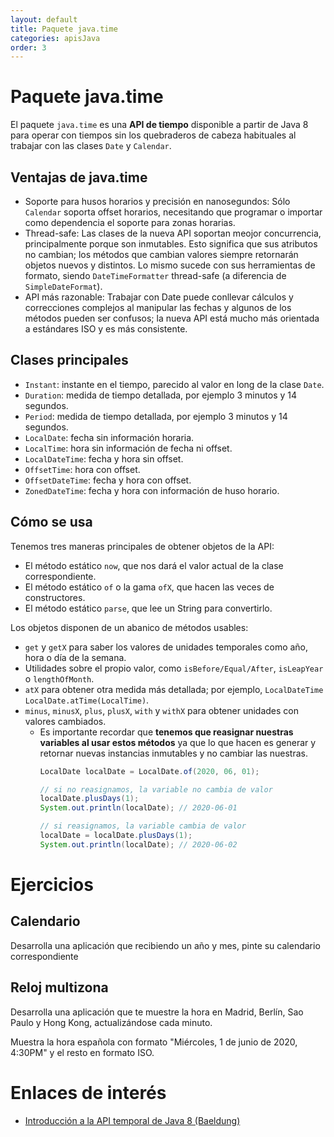 ```yaml
---
layout: default
title: Paquete java.time
categories: apisJava
order: 3
---
```


# Paquete java.time

El paquete `java.time` es una **API de tiempo** disponible a partir de Java 8 para operar con tiempos 
sin los quebraderos de cabeza habituales al trabajar con las clases `Date` y `Calendar`.

## Ventajas de java.time

* Soporte para husos horarios y precisión en nanosegundos: Sólo `Calendar` soporta offset horarios, 
  necesitando que programar o importar como dependencia el soporte para zonas horarias.
* Thread-safe: Las clases de la nueva API soportan meojor concurrencia, principalmente porque son inmutables. 
  Esto significa que sus atributos no cambian; los métodos que cambian valores siempre retornarán objetos nuevos y distintos.
  Lo mismo sucede con sus herramientas de formato, siendo `DateTimeFormatter` thread-safe (a diferencia de `SimpleDateFormat`).
* API más razonable: Trabajar con Date puede conllevar cálculos y correcciones complejos al manipular las fechas
  y algunos de los métodos pueden ser confusos; la nueva API está mucho más orientada a estándares ISO y es más consistente.
  
## Clases principales

* `Instant`: instante en el tiempo, parecido al valor en long de la clase `Date`.
* `Duration`: medida de tiempo detallada, por ejemplo 3 minutos y 14 segundos.
* `Period`: medida de tiempo detallada, por ejemplo 3 minutos y 14 segundos.
* `LocalDate`: fecha sin información horaria.
* `LocalTime`: hora sin información de fecha ni offset.
* `LocalDateTime`: fecha y hora sin offset.
* `OffsetTime`: hora con offset.
* `OffsetDateTime`: fecha y hora con offset.
* `ZonedDateTime`: fecha y hora con información de huso horario.

## Cómo se usa

Tenemos tres maneras principales de obtener objetos de la API:
* El método estático `now`, que nos dará el valor actual de la clase correspondiente.
* El método estático `of` o la gama `ofX`, que hacen las veces de constructores.
* El método estático `parse`, que lee un String para convertirlo.

Los objetos disponen de un abanico de métodos usables:
* `get` y `getX` para saber los valores de unidades temporales como año, hora o día de la semana.
* Utilidades sobre el propio valor, como `isBefore/Equal/After`, `isLeapYear` o `lengthOfMonth`.
* `atX` para obtener otra medida más detallada; por ejemplo, `LocalDateTime LocalDate.atTime(LocalTime)`.
* `minus`, `minusX`, `plus`, `plusX`, `with` y `withX` para obtener unidades con valores cambiados. 
  * Es importante recordar que **tenemos que reasignar nuestras variables al usar estos métodos** 
    ya que lo que hacen es generar y retornar nuevas instancias inmutables y no cambiar las nuestras.
    ```java
    LocalDate localDate = LocalDate.of(2020, 06, 01);
    
    // si no reasignamos, la variable no cambia de valor
    localDate.plusDays(1);
    System.out.println(localDate); // 2020-06-01
    
    // si reasignamos, la variable cambia de valor
    localDate = localDate.plusDays(1);
    System.out.println(localDate); // 2020-06-02
    ```

# Ejercicios

## Calendario

Desarrolla una aplicación que recibiendo un año y mes, pinte su calendario correspondiente

## Reloj multizona

Desarrolla una aplicación que te muestre la hora en Madrid, Berlín, Sao Paulo y Hong Kong, actualizándose cada minuto.

Muestra la hora española con formato "Miércoles, 1 de junio de 2020, 4:30PM" y el resto en formato ISO.

# Enlaces de interés
* [Introducción a la API temporal de Java 8 (Baeldung)](https://www.baeldung.com/java-8-date-time-intro)
